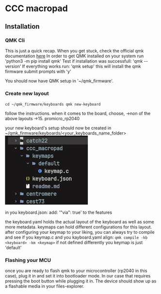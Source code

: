 # CCC macropad

## Installation

### QMK Cli
This is just a quick recap. When you get stuck, check the official qmk documentation [here](https://docs.qmk.fm/newbs_getting_started)
In order to get QMK installed on your system run
'python3 -m pip install qmk'
Test if installation was successfull:
'qmk --version'
If everything works run:
'qmk setup'
this will install the qmk firmware
submit prompts with 'y'

You should now have QMK setup in '~/qmk_firmware'.

### Create new layout
`cd ~/qmk_firmware/keyboards
qmk new-keyboard`

follow the instructions. when it comes to the board, choose, 
->non of the above layouts
->15. promicro_rp2040

your new keyboard's setup should now be created in 
~/qmk_firmware/keyboards/<your_keyboards_name_folder>
![image](images/qmk_keyboard_files.png)

in you keyboard.json:
add:
'"via": true' to the features

the keyboard.yaml holds the actual layout of the keyboard as well as some more metadata.
keymaps can hold different configurations for this layout.
after configuring your keymap to your liking, you can always try to compile and see if you keymap.c and you kayboard.yaml align:
`qmk compile -kb <keyboard> -km <keymap>`
if not defined differently you keymap is just 'default'

### Flashing your MCU
once you are ready to flash qmk to your microcontroller (rp2040 in this case), plug it in and set it into bootloader mode.
In our case that requires pressing the boot button while plugging it in. The device should show up as a flashable media in your files-explorer.

